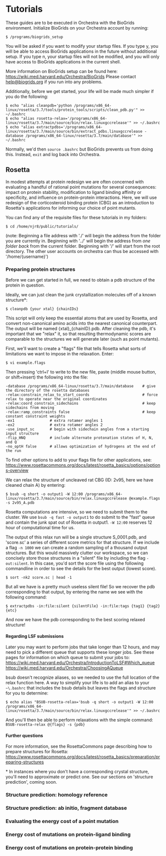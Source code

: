 # Tutorials
These guides are to be executed in Orchestra with the BioGrids environment. Initialize BioGrids on your Orchestra account by running:

``$ /programs/biogrids_setup``

You will be asked if you want to modify your startup files. If you type y, you will be able to access BioGrids applications in the future without additional setup. If you type n, your startup files will not be modified, and you will only have access to BioGrids applications in the current shell.
 
More information on BioGrids setup can be found here: https://wiki.med.harvard.edu/Orchestra/BioGrids
Please contact help@biogrids.org if you run into any problems.

Additionally, before we get started, your life will be made much simpler if you do the following:
```
$ echo "alias cleanpdb='python /programs/x86_64-linux/rosetta/3.7/tools/protein_tools/scripts/clean_pdb.py'" >> ~/.bashrc
$ echo "alias rosetta-relax='/programs/x86_64-linux/rosetta/3.7/main/source/bin/relax.linuxgccrelease'" >> ~/.bashrc
$ echo "alias extractpdbs='/programs/x86_64-linux/rosetta/3.7/main/source/bin/extract_pdbs.linuxgccrelease -database /programs/x86_64-linux/rosetta/3.7/main/database'" >> ~/.bashrc
```
Normally, we'd then ``source .bashrc`` but BioGrids prevents us from doing this. Instead, ``exit`` and log back into Orchestra.

## Rosetta
In modest attempts at protein redesign we are often concerned with evaluating a handful of rational point mutations for several consequences: impact on protein stability, modification to ligand binding affinity or specificity, and influence on protein-protein interactions. Here, we will use redesign of the corticosteroid binding protein (CBG) as an introduction to Rosetta's applications for informing our choice of point mutants.

You can find any of the requisite files for these tutorials in my folders:
~~~~
$ cd /home/njr8/public/tutorials/
~~~~
(note: Beginning a file address with './' will begin the address from the folder you are currently in. Beginning with '../' will begin the address from *one folder back* from the current folder. Beginning with '/' will start from the root directory. The other user accounts on orchestra can thus be accessed with '/home/{username}')

### Preparing protein structures
Before we can get started in full, we need to obtain a pdb structure of the protein in question.

Ideally, we can just clean the junk crystallization molecules off of a known structure\*:
~~~~
$ cleanpdb {your xtal} {chainIDs}
~~~~

This script will only keep the essential atoms that are used by Rosetta, and convert non-canonical amino acids into the nearest canonical counterpart. The output will be named {xtal}\_{chainID}.pdb. After cleaning the pdb, it's important that we "relax" it, so that resulting thermodynamic scores are comparable to the structures we will generate later (such as point mutants).

First, we'll want to create a "flags" file that tells Rosetta what sorts of limitations we want to impose in the relaxation. Enter:
~~~~
$ vi example.flags
~~~~
Then pressing 'ctrl+I' to write to the new file, paste (middle mouse button, or shift+insert) the following into the file:
~~~~
-database /programs/x86_64-linux/rosetta/3.7/main/database    # give the directory of the rosetta databases
-relax:constrain_relax_to_start_coords                        # force relax to operate near the original coordinates
-relax:coord_constrain_sidechains                             # keep sidechains from moving
-relax:ramp_constraints false                                 # keep constant constraint weights
-ex1                # extra rotamer angles 1
-ex2                # extra rotamer angles 2
-use_input_sc       # begin with sidechain angles from a starting input structure
-flip_HNQ           # include alternate protonation states of H, N, and Q
-no_optH false      # allows optimization of hydrogens at the end of the run
~~~~
To find other options to add to your flags file for other applications, see: https://www.rosettacommons.org/docs/latest/rosetta_basics/options/options-overview

We can relax the structure of uncleaved rat CBG (ID: 2v95, here we have cleaned chain A) by entering:
~~~~
$ bsub -q short -o output1 -W 12:00 /programs/x86_64-linux/rosetta/3.7/main/source/bin/relax.linuxgccrelease @example.flags -s 2v95_A.pdb
~~~~
Rosetta computations are intensive, so we need to submit them to the cluster. We use ``bsub -q fast -o output1`` to do submit to the "fast" queue and contain the junk spat out of Rosetta in output1. ``-W 12:00`` reserves 12 hour of computational time for us.

The output of this relax run will be a single structure S_0001.pdb, and 'score.sc' a series of different score metrics for that structure. If we include a flag ``-n 1000`` we can create a random sampling of a thousand output structures. But this would massively clutter our workspace, so we can concisely store those structures in a \"silent\" file by including the flag ``-out:silent``. In this case, you'd sort the score file using the following commandline in order to see the details for the best output (lowest score).
~~~~
$ sort -nk2 score.sc | head -1
~~~~
But all we have is a pretty much useless silent file! So we recover the pdb corresponding to that output, by entering the name we see with the following command:
~~~~
$ extractpdbs -in:file:silent {silentFile} -in:file:tags {tag1} {tag2} {etc}
~~~~
And now we have the pdb corresponding to the best scoring relaxed structure!


#### Regarding LSF submissions
Later you may want to perform jobs that take longer than 12 hours, and may need to pick a different queue that supports these longer jobs. See these pages for information on which queue to submit your jobs to:
https://wiki.med.harvard.edu/Orchestra/IntroductionToLSF#Which_queue
https://wiki.med.harvard.edu/Orchestra/ChoosingAQueue

bsub doesn't recognize aliases, so we needed to use the full location of the relax function here. A way to simplify your life is to add an alias to your ``~\.bashrc`` that includes the bsub details but leaves the flags and structure for you to determine:
~~~~
$ echo alias "BSUB-rosetta-relax='bsub -q short -o output1 -W 12:00 /programs/x86_64-linux/rosetta/3.7/main/source/bin/relax.linuxgccrelease'" >> ~/.bashrc
~~~~
And you'll then be able to perform relaxations with the simple command: ``BSUB-rosetta-relax @{flags} -s {pdb}``

#### Further questions
For more information, see the RosettaCommons page describing how to prepare structures for Rosetta: https://www.rosettacommons.org/docs/latest/rosetta_basics/preparation/preparing-structures

\* In instances where you don't have a corresponding crystal structure, you'll need to approximate or predict one. See our sections on 'structure prediction', coming soon.

### Structure prediction: homology reference


### Structure prediction: ab initio, fragment database

### Evaluating the energy cost of a point mutation


### Energy cost of mutations on protein-ligand binding

### Energy cost of mutations on protein-protein binding

